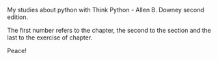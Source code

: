 My studies about python with Think Python - Allen B. Downey second edition.

The first number refers to the chapter, the second to the section and the last to the exercise of chapter.

Peace!